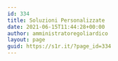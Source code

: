 ```yaml
---
id: 334
title: Soluzioni Personalizzate
date: 2021-06-15T11:44:28+00:00
author: amministratoregoliardico
layout: page
guid: https://s1r.it/?page_id=334
---
```

